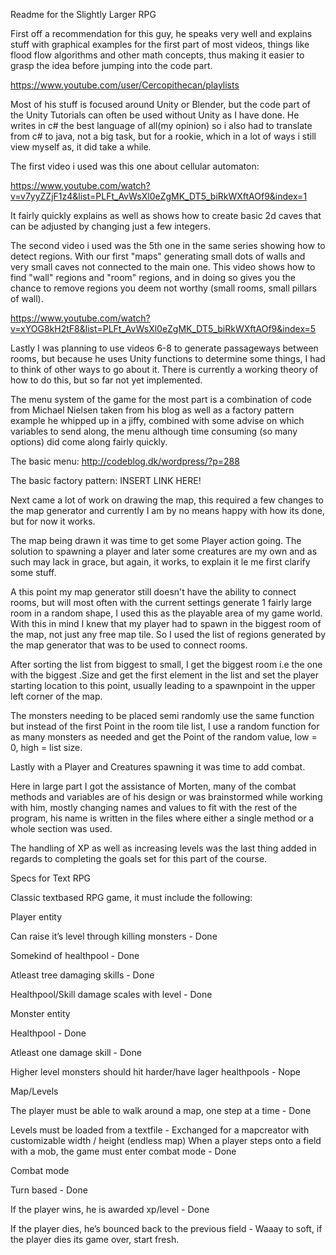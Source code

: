 Readme for the Slightly Larger RPG

First off a recommendation for this guy, he speaks very well and explains stuff with graphical examples for the first part of most videos, things like flood flow algorithms and other math concepts, thus making it easier to grasp the idea before jumping into the code part.

https://www.youtube.com/user/Cercopithecan/playlists

Most of his stuff is focused around Unity or Blender, but the code part of the Unity Tutorials can often be used without Unity as I have done.
He writes in c# the best language of all(my opinion) so i also had to translate from c# to java, not a big task, but for a rookie, which in a lot of ways i still view myself as, it did take a while.


The first video i used was this one about cellular automaton:

https://www.youtube.com/watch?v=v7yyZZjF1z4&list=PLFt_AvWsXl0eZgMK_DT5_biRkWXftAOf9&index=1

It fairly quickly explains as well as shows how to create basic 2d caves that can be adjusted by changing just a few integers.


The second video i used was the 5th one in the same series showing how to detect regions.
With our first "maps" generating small dots of walls and very small caves not connected to the main one.
This video shows how to find "wall" regions and "room" regions, and in doing so gives you the chance to remove regions you deem not worthy (small rooms, small pillars of wall).

https://www.youtube.com/watch?v=xYOG8kH2tF8&list=PLFt_AvWsXl0eZgMK_DT5_biRkWXftAOf9&index=5

Lastly I was planning to use videos 6-8 to generate passageways between rooms, but because he uses Unity functions to determine some things, I had to think of other ways to go about it.
There is currently a working theory of how to do this, but so far not yet implemented.


The menu system of the game for the most part is a combination of code from Michael Nielsen taken from his blog as well as a factory pattern example he whipped up in a jiffy, combined with some advise on which variables to send along, the menu although time consuming (so many options) did come along fairly quickly.

The basic menu: http://codeblog.dk/wordpress/?p=288

The basic factory pattern: INSERT LINK HERE!


Next came a lot of work on drawing the map, this required a few changes to the map generator and currently I am by no means happy with how its done, but for now it works.

The map being drawn it was time to get some Player action going.
The solution to spawning a player and later some creatures are my own and as such may lack in grace, but again, it works, to explain it le me first clarify some stuff.

A this point my map generator still doesn't have the ability to connect rooms, but will most often with the current settings generate 1 fairly large room in a random shape, I used this as the playable area of my game world.
With this in mind I knew that my player had to spawn in the biggest room of the map, not just any free map tile.
So I used the list of regions generated by the map generator that was to be used to connect rooms.

After sorting the list from biggest to small, I get the biggest room i.e the one with the biggest .Size and get the first element in the list and set the player starting location to this point, usually leading to a spawnpoint in the upper left corner of the map.

The monsters needing to be placed semi randomly use the same function but instead of the first Point in the room tile list, I use a random function for as many monsters as needed and get the Point of the random value, low = 0, high = list size.

Lastly with a Player and Creatures spawning it was time to add combat.

Here in large part I got the assistance of Morten, many of the combat methods and variables are of his design or was brainstormed while working with him, mostly changing names and values to fit with the rest of the program, his name is written in the files where either a single method or a whole section was used.

The handling of XP as well as increasing levels was the last thing added in regards to completing the goals set for this part of the course.


Specs for Text RPG

Classic textbased RPG game, it must include the following:

Player entity

Can raise it’s level through killing monsters - Done

Somekind of healthpool - Done

Atleast tree damaging skills - Done

Healthpool/Skill damage scales with level - Done

Monster entity

Healthpool - Done

Atleast one damage skill - Done

Higher level monsters should hit harder/have lager healthpools - Nope

Map/Levels

The player must be able to walk around a map, one step at a time - Done

Levels must be loaded from a textfile - Exchanged for a mapcreator with customizable width / height (endless map)
When a player steps onto a field with a mob, the game must enter combat mode - Done

Combat mode

Turn based - Done

If the player wins, he is awarded xp/level - Done

If the player dies, he’s bounced back to the previous field - Waaay to soft, if the player dies its game over, start fresh.

